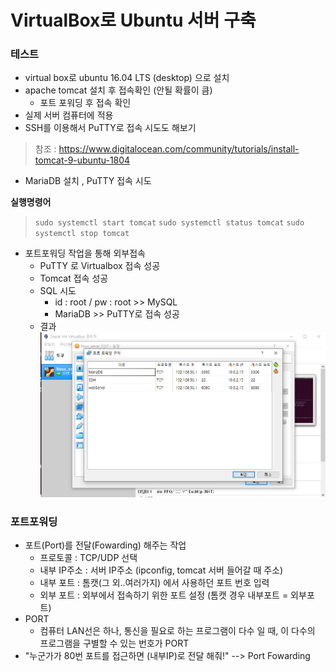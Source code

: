 # VirtualBox로 Ubuntu 서버 구축

### 테스트

* virtual box로 ubuntu 16.04 LTS (desktop) 으로 설치
* apache tomcat 설치 후 접속확인 (안될 확률이 큼)
  * 포트 포워딩 후 접속 확인
* 실제 서버 컴퓨터에 적용
* SSH를 이용해서 PuTTY로 접속 시도도 해보기

> 참조 : https://www.digitalocean.com/community/tutorials/install-tomcat-9-ubuntu-1804

* MariaDB 설치 , PuTTY 접속 시도



**실행명령어**

> ```sudo systemctl start tomcat```
> ```sudo systemctl status tomcat```
> ```sudo systemctl stop tomcat```

* 포트포워딩 작업을 통해 외부접속 
  * PuTTY 로 Virtualbox 접속 성공
  * Tomcat 접속 성공
  * SQL 시도 
    * id : root / pw : root  >> MySQL
    * MariaDB >> PuTTY로 접속 성공
  * 결과
    ![image-20200903161945841](./port_fowarding)

### 포트포워딩

* 포트(Port)를 전달(Fowarding) 해주는 작업
  * 프로토콜 : TCP/UDP 선택
  * 내부 IP주소 : 서버 IP주소 (ipconfig, tomcat 서버 들어갈 때 주소)
  * 내부 포트 : 톰캣(그 외..여러가지) 에서 사용하던 포트 번호 입력
  * 외부 포트 : 외부에서 접속하기 위한 포트 설정 (톰캣 경우 내부포트 = 외부포트)
* PORT
  * 컴퓨터 LAN선은 하나, 통신을 필요로 하는 프로그램이 다수 일 때, 이 다수의 프로그램을 구별할 수 있는 번호가 PORT
* "누군가가 80번 포트를 접근하면 (내부IP)로 전달 해줘!" --> Port Fowarding

